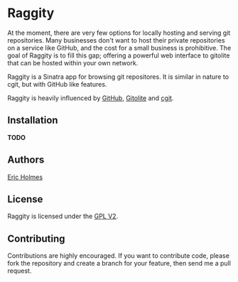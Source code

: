 # Raggity
At the moment, there are very few options for locally hosting and
serving git repositories. Many businesses don't want to host their
private repositories on a service like GitHub, and the cost for a
small business is prohibitive. The goal of Raggity is to fill this
gap; offering a powerful web interface to gitolite that can be hosted
within your own network.

Raggity is a Sinatra app for browsing git repositores. It is similar
in nature to cgit, but with GitHub like features.

Raggity is heavily influenced by [GitHub](http://github.com),
[Gitolite](https://github.com/sitaramc/gitolite) and
[cgit](http://hjemli.net/git/cgit/).

## Installation
**TODO**

## Authors
[Eric Holmes](mailto:eric@ejholmes.net)

## License
Raggity is licensed under the [GPL V2](http://www.gnu.org/licenses/gpl-2.0.html).

## Contributing
Contributions are highly encouraged. If you want to contribute code,
please fork the repository and create a branch for your feature, then
send me a pull request.
